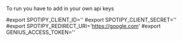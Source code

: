 To run you have to add in your own api keys

#export SPOTIPY_CLIENT_ID=''
#export SPOTIPY_CLIENT_SECRET=''
#export SPOTIPY_REDIRECT_URI='https://google.com'
#export GENIUS_ACCESS_TOKEN=''